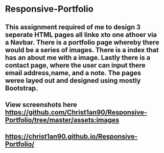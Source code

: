 # Responsive-Portfolio

## This assignment required of me to design 3 seperate HTML pages all linke xto one athoer via a Navbar. There is a portfolio page whereby there would be a series of images. There is a index that has an about me with a image. Lastly there is a contact page, where the user can input there email address,name, and a note. The pages weree layed out and designed using mostly Bootstrap. 

## View screenshots here https://github.com/Christ1an90/Responsive-Portfolio/tree/master/assets:images


## https://christ1an90.github.io/Responsive-Portfolio/
